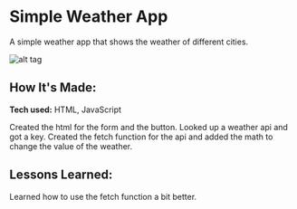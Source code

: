 # Simple Weather App
A simple weather app that shows the weather of different cities.

![alt tag](1.png)

## How It's Made:

**Tech used:** HTML, JavaScript

Created the html for the form and the button. Looked up a weather api and got a key. Created the fetch function for the api and added the math to change the value of the weather.


## Lessons Learned:

Learned how to use the fetch function a bit better.
